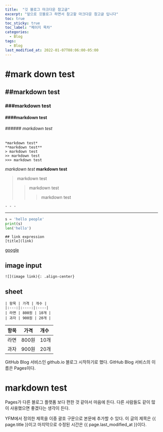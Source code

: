 ```yaml
---
title:  "깃 블로그 마크다운 참고글"
excerpt: "앞으로 깃블로그 하면서 참고할 마크다운 참고글 입니다"
toc: true
toc_sticky: true
toc_label: "페이지 목차"
categories:
  - Blog
tags:
  - Blog
last_modified_at: 2022-01-07T08:06:00-05:00
---
```

# #mark down test  
## ##markdown test  
### ###markdown test  
#### ####markdown test  
###### ###### markdown test  
```
*markdown test*
**markdown test**
> markdown test
>> markdown test
>>> markdown test
```
*markdown test*
**markdown test**
> markdown test
>> markdown test  
>>> markdown test    

```
- - -
```  
  
- - -  
  
```python
s = 'hello people'
print(s)
len('hello')
```  
  
```
## link expression
[title](link)
```
[google](google.com)
  
## image input  

```
![](image link){: .align-center}
```  
  
## sheet  

```
| 항목 | 가격 | 개수 |
|:---:|:----:|:----|
| 라면 | 800원 | 10개 |
| 과자 | 900원 | 20개 |
```  
  
| 항목 | 가격 | 개수 |
|:---:|:----:|:----|
| 라면 | 800원 | 10개 |
| 과자 | 900원 | 20개 |
  
  
GitHub Blog 서비스인 github.io 블로그 시작하기로 했다.
GitHub Blog 서비스의 이름은 Pages이다.

# markdown test

Pages가 다른 블로그 플랫폼 보다 편한 것 같아서 마음에 든다.
다른 사람들도 같이 많이 사용했으면 좋겠다는 생각이 든다.

YFM에서 정의한 제목을 이중 괄호 구문으로 본문에 추가할 수 있다.
이 글의 제목은 {{ page.title }}이고
마지막으로 수정된 시간은 {{ page.last_modified_at }}이다.
